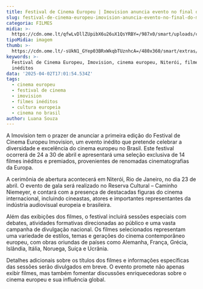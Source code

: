 ```yaml
---
title: Festival de Cinema Europeu | Imovision anuncia evento no final do mês
slug: festival-de-cinema-europeu-imovision-anuncia-evento-no-final-do-ms
categoria: FILMES
midia: >-
  https://cdn.ome.lt/qfwLvDllZUpibX6u26uX1QsYRBY=/987x0/smart/uploads/conteudo/fotos/Snapins.ai_487693847_18488763112002450_7876697723922641153_n_1080.jpg
tipoMidia: imagem
thumb: >-
  https://cdn.ome.lt/-sUkN1_GYep03BRxWkqbTUznhcA=/480x360/smart/extras/conteudos/Snapins.ai_487693847_18488763112002450_7876697723922641153_n_1080.jpg
keywords: >-
  Festival de Cinema Europeu, Imovision, cinema europeu, Niterói, filmes
  inéditos
data: '2025-04-02T17:01:54.534Z'
tags:
  - cinema europeu
  - festival de cinema
  - imovision
  - filmes inéditos
  - cultura europeia
  - cinema no brasil
author: Luana Souza
---
```


A Imovision tem o prazer de anunciar a primeira edição do Festival de Cinema Europeu Imovision, um evento inédito que pretende celebrar a diversidade e excelência do cinema europeu no Brasil. Este festival ocorrerá de 24 a 30 de abril e apresentará uma seleção exclusiva de 14 filmes inéditos e premiados, provenientes de renomadas cinematografias da Europa.

A cerimônia de abertura acontecerá em Niterói, Rio de Janeiro, no dia 23 de abril. O evento de gala será realizado no Reserva Cultural – Caminho Niemeyer, e contará com a presença de destacadas figuras do cinema internacional, incluindo cineastas, atores e importantes representantes da indústria audiovisual europeia e brasileira.

Além das exibições dos filmes, o festival incluirá sessões especiais com debates, atividades formativas direcionadas ao público e uma vasta campanha de divulgação nacional. Os filmes selecionados representam uma variedade de estilos, temas e gerações do cinema contemporâneo europeu, com obras oriundas de países como Alemanha, França, Grécia, Islândia, Itália, Noruega, Suíça e Ucrânia.

Detalhes adicionais sobre os títulos dos filmes e informações específicas das sessões serão divulgados em breve. O evento promete não apenas exibir filmes, mas também fomentar discussões enriquecedoras sobre o cinema europeu e sua influência global.
